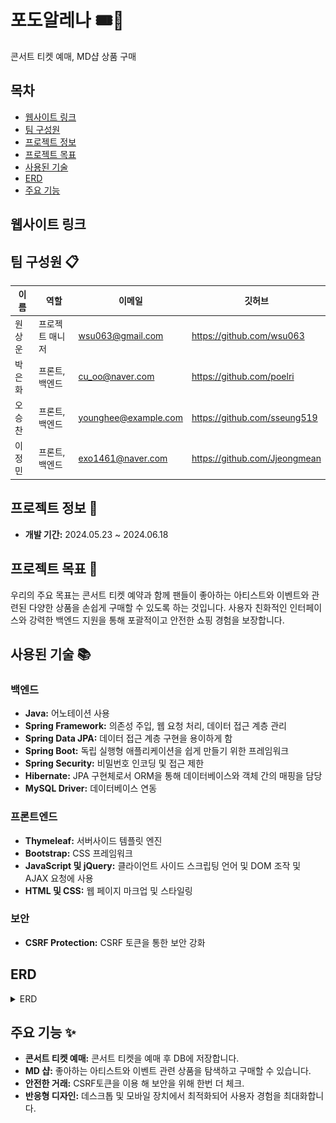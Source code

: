 # 포도알레나 🎟️🍇

 콘서트 티켓 예매, MD샵 상품 구매

## 목차
- [웹사이트 링크](#웹사이트-링크)
- [팀 구성원](#팀-구성원)
- [프로젝트 정보](#프로젝트-정보)
- [프로젝트 목표](#프로젝트-목표)
- [사용된 기술](#사용된-기술)
- [ERD](#ERD)
- [주요 기능](#주요-기능)

## 웹사이트 링크


 
## 팀 구성원 📋

| 이름   | 역할            | 이메일                   | 깃허브 |
|--------|-----------------|--------------------------|----------------|
| 원상운 | 프로젝트 매니저 | wsu063@gmail.com      | https://github.com/wsu063  |
| 박은화 | 프론트, 백엔드 | cu_oo@naver.com     | https://github.com/poelri |
| 오승찬 | 프론트, 백엔드 | younghee@example.com     | https://github.com/sseung519 |
| 이정민 | 프론트, 백엔드 | exo1461@naver.com | https://github.com/Jjeongmean |

## 프로젝트 정보 📃
- **개발 기간:** 2024.05.23 ~ 2024.06.18

## 프로젝트 목표 🎯

우리의 주요 목표는 콘서트 티켓 예약과 함께 팬들이 좋아하는 아티스트와 이벤트와 관련된 다양한 상품을 손쉽게 구매할 수 있도록 하는 것입니다. 사용자 친화적인 인터페이스와 강력한 백엔드 지원을 통해 포괄적이고 안전한 쇼핑 경험을 보장합니다.

## 사용된 기술 📚

### 백엔드 

- **Java:** 어노테이션 사용
- **Spring Framework:** 의존성 주입, 웹 요청 처리, 데이터 접근 계층 관리
- **Spring Data JPA:** 데이터 접근 계층 구현을 용이하게 함
- **Spring Boot:** 독립 실행형 애플리케이션을 쉽게 만들기 위한 프레임워크
- **Spring Security:** 비밀번호 인코딩 및 접근 제한
- **Hibernate:** JPA 구현체로서 ORM을 통해 데이터베이스와 객체 간의 매핑을 담당
- **MySQL Driver:** 데이터베이스 연동

### 프론트엔드

- **Thymeleaf:** 서버사이드 템플릿 엔진
- **Bootstrap:** CSS 프레임워크
- **JavaScript 및 jQuery:** 클라이언트 사이드 스크립팅 언어 및 DOM 조작 및 AJAX 요청에 사용
- **HTML 및 CSS:** 웹 페이지 마크업 및 스타일링

### 보안

- **CSRF Protection:** CSRF 토큰을 통한 보안 강화

## ERD
<details>

<summary>ERD</summary>

![GrapeArena Logo](./GRAPEARENA_ERD.png)

</details>

## 주요 기능 ✨

- **콘서트 티켓 예매:** 콘서트 티켓을 예매 후 DB에 저장합니다.
- **MD 샵:** 좋아하는 아티스트와 이벤트 관련 상품을 탐색하고 구매할 수 있습니다.
- **안전한 거래:** CSRF토큰을 이용 해 보안을 위해 한번 더 체크.
- **반응형 디자인:** 데스크톱 및 모바일 장치에서 최적화되어 사용자 경험을 최대화합니다.


